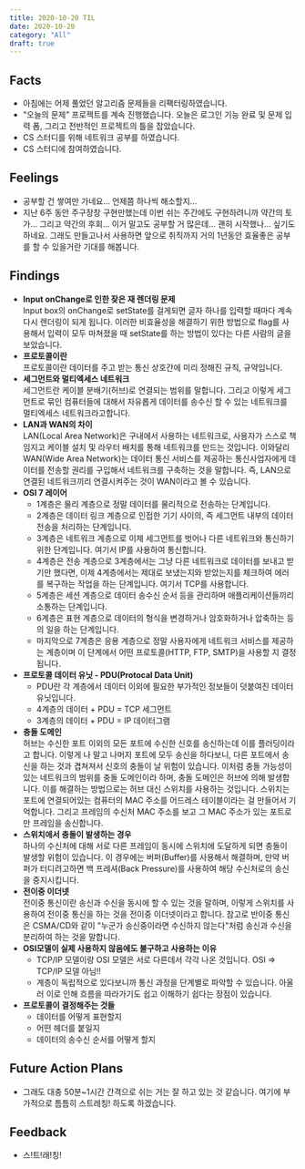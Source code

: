 ```yaml
---
title: 2020-10-20 TIL
date: 2020-10-20
category: "All"
draft: true
---
```


## Facts

- 아침에는 어제 풀었던 알고리즘 문제들을 리팩터링하였습니다.
- "오늘의 문제" 프로젝트를 계속 진행했습니다. 오늘은 로그인 기능 완료 및 문제 입력 폼, 그리고 전반적인 프로젝트의 틀을 잡았습니다.
- CS 스터디를 위해 네트워크 공부를 하였습니다.
- CS 스터디에 참여하였습니다.

## Feelings

- 공부할 건 쌓여만 가네요... 언제쯤 하나씩 해소할지...
- 지난 6주 동안 주구장창 구현만했는데 이번 쉬는 주간에도 구현하려니까 약간의 토가... 그리고 약간의 후회... 이거 말고도 공부할 거 많은데... 괜히 시작했나... 싶기도하네요. 그래도 만들고나서 사용하면 앞으로 취직까지 거의 1년동안 효율좋은 공부를 할 수 있을거란 기대를 해봅니다.

## Findings

- **Input onChange로 인한 잦은 재 렌더링 문제**  
  Input box의 onChange로 setState를 걸게되면 글자 하나를 입력할 때마다 계속 다시 렌더링이 되게 됩니다. 이러한 비효율성을 해결하기 위한 방법으로 flag를 사용해서 입력이 모두 마쳐졌을 때 setState를 하는 방법이 있다는 다른 사람의 글을 보았습니다.  
- **프로토콜이란**  
  프로토콜이란 데이터를 주고 받는 통신 상호간에 미리 정해진 규칙, 규약입니다.
- **세그먼트와 멀티엑세스 네트워크**  
  세그먼트란 케이블 분배기(허브)로 연결되는 범위를 말합니다. 그리고 이렇게 세그먼트로 묶인 컴퓨터들에 대해서 자유롭게 데이터를 송수신 할 수 있는 네트워크를 멀티엑세스 네트워크라고합니다.
- **LAN과 WAN의 차이**  
  LAN(Local Area Network)은 구내에서 사용하는 네트워크로, 사용자가 스스로 책임지고 케이블 설치 및 라우터 배치를 통해 네트워크를 만드는 것입니다. 이와달리 WAN(Wide Area Network)는 데이터 통신 서비스를 제공하는 통신사업자에게 데이터를 전송할 권리를 구입해서 네트워크를 구축하는 것을 말합니다. 즉, LAN으로 연결된 네트워크끼리 연결시켜주는 것이 WAN이라고 볼 수 있습니다.
- **OSI 7 레이어**  
  - 1계층은 물리 계층으로 정말 데이터를 물리적으로 전송하는 단계입니다.
  - 2계층은 데이터 링크 계층으로 인접한 기기 사이의, 즉 세그먼트 내부의 데이터 전송을 처리하는 단계입니다.
  - 3계층은 네트워크 계층으로 이제 세그먼트를 벗어나 다른 네트워크와 통신하기 위한 단계입니다. 여기서 IP를 사용하여 통신합니다.
  - 4계층은 전송 계층으로 3계층에서는 그냥 다른 네트워크로 데이터를 보내고 받기만 했다면, 이제 4계층에서는 제대로 보냈는지와 받았는지를 체크하여 에러를 복구하는 작업을 하는 단계입니다. 여기서 TCP를 사용합니다.
  - 5계층은 세션 계층으로 데이터 송수신 순서 등을 관리하며 애플리케이션들끼리 소통하는 단계입니다.
  - 6계층은 표현 계층으로 데이터의 형식을 변경하거나 암호화하거나 압축하는 등의 일을 하는 단계입니다.
  - 마지막으로 7계층은 응용 계층으로 정말 사용자에게 네트워크 서비스를 제공하는 계층이며 이 단계에서 어떤 프로토콜(HTTP, FTP, SMTP)을 사용할 지 결정됩니다.
- **프로토콜 데이터 유닛 - PDU(Protocal Data Unit)**  
  - PDU란 각 계층에서 데이터 이외에 필요한 부가적인 정보들이 덧붙여진 데이터 유닛입니다.
  - 4계층의 데이터 + PDU = TCP 세그먼트
  - 3계층의 데이터 + PDU = IP 데이터그램
- **충돌 도메인**  
  허브는 수신한 포트 이외의 모든 포트에 수신한 신호를 송신하는데 이를 플러딩이라고 합니다. 이렇게 나 말고 나머지 포트에 모두 송신을 하다보니, 다른 포트에서 송신을 하는 것과 겹쳐져서 신호의 충돌이 날 위험이 있습니다. 이처럼 충돌 가능성이 있는 네트워크의 범위를 충돌 도메인이라 하며, 충돌 도메인은 허브에 의해 발생합니다. 이를 해결하는 방법으로는 허브 대신 스위치를 사용하는 것입니다. 스위치는 포트에 연결되어있는 컴퓨터의 MAC 주소를 어드레스 테이블이라는 걸 만들어서 기억합니다. 그리고 프레임의 수신처 MAC 주소를 보고 그 MAC 주소가 있는 포트로만 프레임을 송신합니다.
- **스위치에서 충돌이 발생하는 경우**  
  하나의 수신처에 대해 서로 다른 프레임이 동시에 스위치에 도달하게 되면 충돌이 발생할 위험이 있습니다. 이 경우에는 버퍼(Buffer)를 사용해서 해결하며, 만약 버퍼가 터디려고하면 백 프레셔(Back Pressure)를 사용하여 해당 수신처로의 송신을 중지시킵니다.
- **전이중 이더넷**  
  전이중 통신이란 송신과 수신을 동시에 할 수 있는 것을 말하며, 이렇게 스위치를 사용하여 전이중 통신을 하는 것을 전이중 이더넷이라고 합니다. 참고로 반이중 통신은 CSMA/CD와 같이 "누군가 송신중이라면 수신하지 않는다"처럼 송신과 수신을 분리하여 하는 것을 말합니다.
- **OSI모델이 실제 사용하지 않음에도 불구하고 사용하는 이유**  
  - TCP/IP 모델이랑 OSI 모델은 서로 다른데서 각각 나온 것입니다. OSI ⇒ TCP/IP 모델 아님!!
  - 계층이 독립적으로 있다보니까 통신 과정을 단계별로 파악할 수 있습니다. 아울러 이로 인해 흐름을 따라가기도 쉽고 이해하기 쉽다는 장점이 있습니다.
- **프로토콜이 결정해주는 것들**  
  - 데이터를 어떻게 표현할지
  - 어떤 헤더를 붙일지
  - 데이터의 송수신 순서를 어떻게 할지

## Future Action Plans

- 그래도 대충 50분~1시간 간격으로 쉬는 거는 잘 하고 있는 것 같습니다. 여기에 부가적으로 틈틈히 스트레칭! 하도록 하겠습니다.

## Feedback

- 스!트!래!칭!
